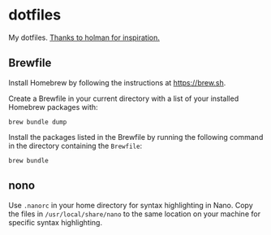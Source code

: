 # dotfiles

<!-- markdownlint-disable MD034 -->

My dotfiles. [Thanks to holman for inspiration.](https://github.com/holman/dotfiles)

## Brewfile

Install Homebrew by following the instructions at https://brew.sh.

Create a Brewfile in your current directory with a list of your installed Homebrew packages with:

```shell
brew bundle dump
```

Install the packages listed in the Brewfile by running the following command in the directory containing the `Brewfile`:

```shell
brew bundle
```

## nono

Use `.nanorc` in your home directory for syntax highlighting in Nano. Copy the files in `/usr/local/share/nano` to the same location on your machine for specific syntax highlighting.
